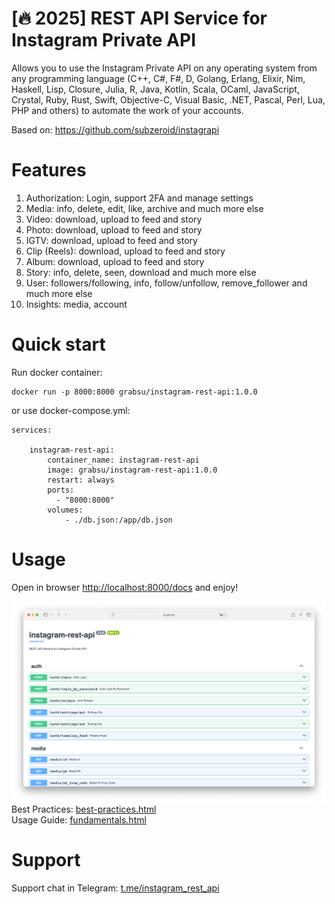 # [🔥 2025] REST API Service for Instagram Private API

Allows you to use the Instagram Private API on any operating system from any programming language (C++, C#, F#, D, Golang, Erlang, Elixir, Nim, Haskell, Lisp, Closure, Julia, R, Java, Kotlin, Scala, OCaml, JavaScript, Crystal, Ruby, Rust, Swift, Objective-C, Visual Basic, .NET, Pascal, Perl, Lua, PHP and others) to automate the work of your accounts. 

Based on: https://github.com/subzeroid/instagrapi

# Features

1. Authorization: Login, support 2FA and manage settings
2. Media: info, delete, edit, like, archive and much more else
3. Video: download, upload to feed and story
4. Photo: download, upload to feed and story
5. IGTV: download, upload to feed and story
6. Clip (Reels): download, upload to feed and story
7. Album: download, upload to feed and story
8. Story: info, delete, seen, download and much more else
9. User: followers/following, info, follow/unfollow, remove_follower and much more else
10. Insights: media, account

# Quick start

Run docker container:
```
docker run -p 8000:8000 grabsu/instagram-rest-api:1.0.0
```

or use docker-compose.yml:
```
services:

    instagram-rest-api:
        container_name: instagram-rest-api
        image: grabsu/instagram-rest-api:1.0.0
        restart: always
        ports:
          - "8000:8000"
        volumes:
            - ./db.json:/app/db.json
```

# Usage

Open in browser [http://localhost:8000/docs](http://localhost:8000/docs) and enjoy!

![img.png](docs/img.png)
Best Practices: [best-practices.html](https://subzeroid.github.io/instagrapi/usage-guide/best-practices.html)<br>
Usage Guide: [fundamentals.html](https://subzeroid.github.io/instagrapi/usage-guide/fundamentals.html)

# Support

Support chat in Telegram: [t.me/instagram_rest_api](https://t.me/instagram_rest_api)